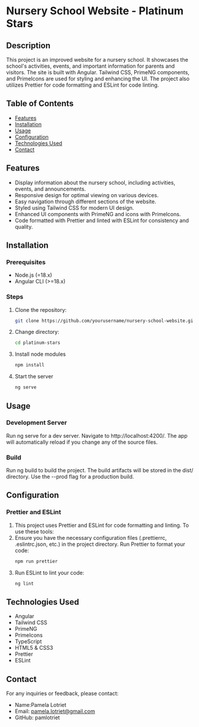 # Nursery School Website - Platinum Stars

## Description
This project is an improved website for a nursery school. It showcases the school's activities, events, and important information for parents and visitors. The site is built with Angular. Tailwind CSS, PrimeNG components, and PrimeIcons are used for styling and enhancing the UI. The project also utilizes Prettier for code formatting and ESLint for code linting.

## Table of Contents
- [Features](#features)
- [Installation](#installation)
- [Usage](#usage)
- [Configuration](#configuration)
- [Technologies Used](#technologies-used)
- [Contact](#contact)

## Features
- Display information about the nursery school, including activities, events, and announcements.
- Responsive design for optimal viewing on various devices.
- Easy navigation through different sections of the website.
- Styled using Tailwind CSS for modern UI design.
- Enhanced UI components with PrimeNG and icons with PrimeIcons.
- Code formatted with Prettier and linted with ESLint for consistency and quality.

## Installation

### Prerequisites
- Node.js (=18.x)
- Angular CLI (>=18.x)

### Steps
1. Clone the repository:
   ```bash
   git clone https://github.com/yourusername/nursery-school-website.git
2. Change directory:
   ```bash
   cd platinum-stars
3. Install node modules
   ```bash
   npm install
4. Start the server
   ```bash
   ng serve

## Usage
### Development Server
Run ng serve for a dev server. Navigate to http://localhost:4200/. The app will automatically reload if you change any of the source files.

### Build
Run ng build to build the project. The build artifacts will be stored in the dist/ directory. Use the --prod flag for a production build.

## Configuration

### Prettier and ESLint
1. This project uses Prettier and ESLint for code formatting and linting. To use these tools:
2. Ensure you have the necessary configuration files (.prettierrc, .eslintrc.json, etc.) in the project directory.
Run Prettier to format your code:
   ```bash
   npm run prettier
3. Run ESLint to lint your code:
   ```bash
   ng lint

## Technologies Used
- Angular
- Tailwind CSS
- PrimeNG
- PrimeIcons
- TypeScript
- HTML5 & CSS3
- Prettier
- ESLint

## Contact
For any inquiries or feedback, please contact:

- Name:Pamela Lotriet
- Email: pamela.lotriet@gmail.com
- GitHub: pamlotriet
